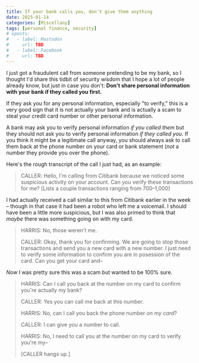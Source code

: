 ```yaml
---
title: If your bank calls you, don't give them anything
date: 2025-01-14
categories: [Miscellany]
tags: [personal finance, security]
# xposts:
#   - label: Mastodon
#     url: TBD
#   - label: Facebook
#     url: TBD
---
```


I just got a fraudulent call from someone pretending to be my bank, so I thought I'd share this tidbit of security wisdom that I hope a lot of people already know, but just in case you don't: **Don't share personal information with your bank if they called you first.**

If they ask you for any personal information, especially "to verify," this is a very good sign that it is not actually your bank and is actually a scam to steal your credit card number or other personal information.

A bank may ask you to verify personal information *if you called them* but they should not ask you to verify personal information *if they called you*. If you think it might be a legitimate call anyway, you should always ask to call them back at the phone number on your card or bank statement (_not_ a number they provide you over the phone).

Here's the rough transcript of the call I just had, as an example:

> CALLER: Hello, I'm calling from Citibank because we noticed some suspicious activity on your account. Can you verify these transactions for me? [Lists a couple transactions ranging from $700–$1,000]

I had actually received a call similar to this from Citibank earlier in the week – though in that case it had been a robot who left me a voicemail. I should have been a little more suspicious, but I was also primed to think that _maybe_ there was something going on with my card.

> HARRIS: No, those weren't me.
> 
> CALLER: Okay, thank you for confirming. We are going to stop those transactions and send you a new card with a new number. I just need to verify some information to confirm you are in posession of the card. Can you get your card and–

*Now* I was pretty sure this was a scam but wanted to be 100% sure.

> HARRIS: Can I call you back at the number on my card to confirm you're actually my bank?
> 
> CALLER: Yes you can call me back at this number.
> 
> HARRIS: No, can I call you back the phone number *on my card*?
> 
> CALLER: I can give you a number to call.
>
> HARRIS: No, I need to call you at the number on my card to verify you're my–
>
> [CALLER hangs up.]